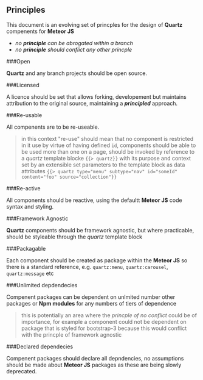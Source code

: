 ## Principles

This document is an evolving set of princples for the design of **Quartz** compenents for **Meteor JS**

  - *no __principle__ can be abrogated within a branch*
  - *no __principle__ should conflict any other princple* 

###Open

**Quartz** and any branch projects should be open source.

###Licensed

A licence should be set that allows forking, developement but maintains attribution to the original source, maintaining a **_principled_** approach.

###Re-usable

All compenents are to be re-useable.
> in this context "re-use" should mean that no component is restricted in it use by virtue of having defined `id`, components should be able to be used more than one on a page, should be invoked by reference to a *quartz* template blocke `{{> quartz}}` with its purpose and context set by an extensible set parameters to the template block as data attributes `{{> quartz type="menu" subtype="nav" id="someId" content="foo" source="collection"}}`

###Re-active

All components should be reactive, using the defaultt **Meteor JS** code syntax and styling. 

###Framework Agnostic

**Quartz** components should be framework agnostic, but where practicable, should be styleable through the *quartz* template block

###Packagable

Each component should be created as package within the **Meteor JS** so there is a standard reference, e.g. `quartz:menu`, `quartz:carousel`, `quartz:message` etc

###Unlimited depdendecies

Compenent packages can be dependent on unlmited number other packages or **Npm modules** for any numbers of tiers of dependence
> this is potentially an area where the *princple of no conflict* could be of importance, for example a component could not be dependent on package that is styled for bootstrap-3 because this would conflict with the princple of framework agnostic

###Declared dependecies

Compenent packages should declare all depndencies, no assumptions should be made about **Meteor JS** packages as these are being slowly deprecated. 

